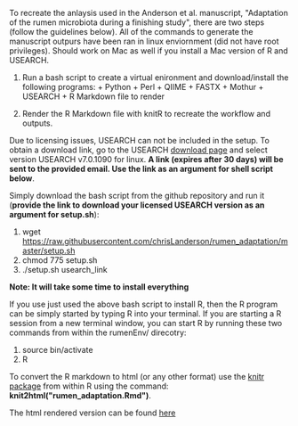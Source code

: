 To recreate the anlaysis used in the Anderson et al. manuscript, "Adaptation of the rumen microbiota during a finishing study",
 there are two steps (follow the guidelines below). All of the commands to generate the manuscript outpurs have been ran in linux enviornment (did not have root privileges).  Should work on Mac as well if you install a Mac version of R and USEARCH.

  1. Run a bash script to create a virtual enironment and download/install the following programs:
    + Python
    + Perl
    + QIIME
    + FASTX
    + Mothur
    + USEARCH
    + R Markdown file to render
    
  2. Render the R Markdown file with knitR to recreate the workflow and outputs.

Due to licensing issues, USEARCH can not be included in the setup. To obtain a download link, go to the USEARCH [download page](http://www.drive5.com/usearch/download.html) and select version USEARCH v7.0.1090 for linux. **A link (expires after 30 days) will be sent to the provided email. Use the link as an argument for shell script below**.

Simply download the bash script from the github repository and run it (**provide the link to download your licensed USEARCH version as an argument for setup.sh**):

  1. wget https://raw.githubusercontent.com/chrisLanderson/rumen_adaptation/master/setup.sh
  2. chmod 775 setup.sh 
  3. ./setup.sh usearch_link


**Note: It will take some time to install everything**


If you use just used the above bash script to install R, then the R program can be simply started by typing R into your terminal. If you are starting a R session from a new terminal window, you can start R by running these two commands from within the rumenEnv/ direcotry:

  1. source bin/activate
  2. R

To convert the R markdown to html (or any other format) use the [knitr package](http://yihui.name/knitr/) from within R using the command: **knit2html("rumen_adaptation.Rmd")**.


The html rendered version can be found [here]()